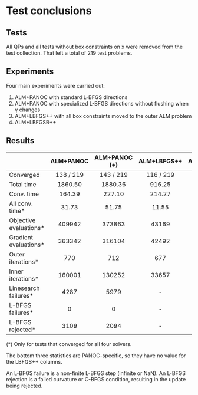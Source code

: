 # Test conclusions

## Tests

All QPs and all tests without box constraints on x were removed from the test
collection. That left a total of 219 test problems.

## Experiments

Four main experiments were carried out: 
1. ALM+PANOC with standard L-BFGS directions
2. ALM+PANOC with specialized L-BFGS directions without flushing when γ changes
3. ALM+LBFGS++ with all box constraints moved to the outer ALM problem
4. ALM+LBFGSB++

## Results

|                 | ALM+PANOC | ALM+PANOC (+) | ALM+LBFGS++ | ALM+LBFGSB++ |
|:----------------|:---------:|:-------------:|:-----------:|:------------:|
| Converged       | 138 / 219 | 143 / 219     | 116 / 219   | 150 / 219    |
| Total time      | 1860.50   | 1880.36       | 916.25      | 1135.14      |
| Conv. time      | 164.39    | 227.10        | 214.27      | 136.72       |
| All conv. time* | 31.73     | 51.75         | 11.55       | 6.93         |
| Objective evaluations* | 409942 | 373863 | 43169 | 21544 |
| Gradient evaluations* | 363342 | 316104 | 42492 | 20891 |
| Outer iterations* | 770 | 712 | 677 | 653 |
| Inner iterations* | 160001 | 130252 | 33657 | 17583 |
| Linesearch failures* | 4287 | 5979 | - | - |
| L-BFGS failures* | 0 | 0 | - | - |
| L-BFGS rejected* | 3109 | 2094 | - | - |

(*) Only for tests that converged for all four solvers.

The bottom three statistics are PANOC-specific, so they have no value for the
LBFGS++ columns.

An L-BFGS failure is a non-finite L-BFGS step (infinite or NaN). An L-BFGS 
rejection is a failed curvature or C-BFGS condition, resulting in the update
being rejected. 